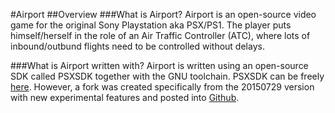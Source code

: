 #Airport
##Overview
###What is Airport?
Airport is an open-source video game for the original Sony Playstation aka PSX/PS1. The player puts himself/herself in the role of an Air Traffic Controller (ATC), where lots of inbound/outbund flights need to be controlled without delays.

###What is Airport written with?
Airport is written using an open-source SDK called PSXSDK together with the GNU toolchain. PSXSDK can be freely [here](http://unhaut.x10host.com/psxsdk/ "PSXSDK official link"). However, a fork was created specifically from the 20150729 version with new experimental features and posted into [Github](https://github.com/XaviDCR92/psxsdk-20150729 "PSXSDK-20150729 fork").
